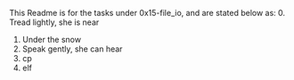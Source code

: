 This Readme is for the tasks under 0x15-file_io, and are stated below as:
0. Tread lightly, she is near
1. Under the snow
2. Speak gently, she can hear
3. cp
4. elf
